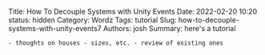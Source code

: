 Title: How To Decouple Systems with Unity Events
Date: 2022-02-20 10:20
status: hidden
Category: Wordz
Tags: tutorial
Slug: how-to-decouple-systems-with-unity-events7
Authors: josh
Summary: here's a tutorial

    - thoughts on houses - sizes, etc. - review of existing ones
